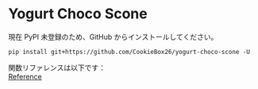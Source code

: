 # Yogurt Choco Scone

現在 PyPI 未登録のため、GitHub からインストールしてください。
```
pip install git+https://github.com/CookieBox26/yogurt-choco-scone -U
```

関数リファレンスは以下です：  
[Reference](reference.md)
